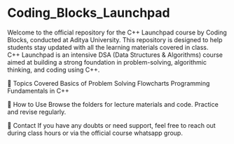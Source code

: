 # Coding_Blocks_Launchpad
Welcome to the official repository for the C++ Launchpad course by Coding Blocks, conducted at Aditya University. This repository is designed to help students stay updated with all the learning materials covered in class.  
C++ Launchpad is an intensive DSA (Data Structures & Algorithms) course aimed at building a strong foundation in problem-solving, algorithmic thinking, and coding using C++.

🧠 Topics Covered
Basics of Problem Solving
Flowcharts
Programming Fundamentals in C++

🔗 How to Use
Browse the folders for lecture materials and code.
Practice and revise regularly.

📩 Contact
If you have any doubts or need support, feel free to reach out during class hours or via the official course whatsapp group.
